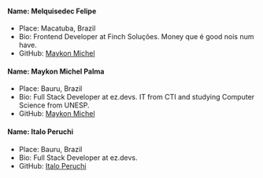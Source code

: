 #### Name: Melquisedec Felipe
 - Place: Macatuba, Brazil
 - Bio: Frontend Developer at Finch Soluções. Money que é good nois num have. 
 - GitHub: [Maykon Michel](https://github.com/melquisedecfelipe)

#### Name: Maykon Michel Palma
 - Place: Bauru, Brazil
 - Bio: Full Stack Developer at ez.devs. IT from CTI and studying Computer Science from UNESP. 
 - GitHub: [Maykon Michel](https://github.com/maykonmichel)

#### Name: Italo Peruchi
 - Place: Bauru, Brazil
 - Bio: Full Stack Developer at ez.devs.
 - GitHub: [Italo Peruchi](https://github.com/itlpps)

